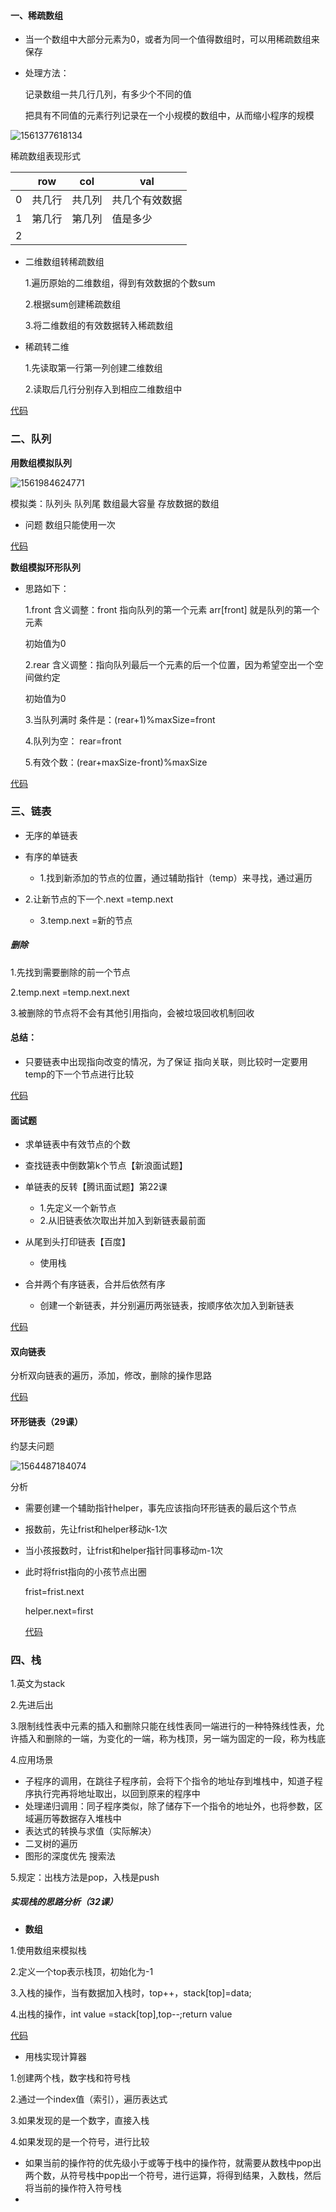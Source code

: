 #### 一、稀疏数组

* 当一个数组中大部分元素为0，或者为同一个值得数组时，可以用稀疏数组来保存

* 处理方法：

  记录数组一共几行几列，有多少个不同的值

  把具有不同值的元素行列记录在一个小规模的数组中，从而缩小程序的规模


![1561377618134](C:\Users\Administrator\AppData\Roaming\Typora\typora-user-images\1561377618134.png)

 稀疏数组表现形式

|      | row    | col    | val            |
| ---- | ------ | ------ | -------------- |
| 0    | 共几行 | 共几列 | 共几个有效数据 |
| 1    | 第几行 | 第几列 | 值是多少       |
| 2    |        |        |                |

* 二维数组转稀疏数组

  1.遍历原始的二维数组，得到有效数据的个数sum

  2.根据sum创建稀疏数组 

  3.将二维数组的有效数据转入稀疏数组

* 稀疏转二维

  1.先读取第一行第一列创建二维数组

  2.读取后几行分别存入到相应二维数组中

[代码](E:\YangChengCan\Learning\数据结构与算法学习\代码\DataStructures\src\com\yangcc\sparearray)



### 二、队列

**用数组模拟队列**

![1561984624771](C:\Users\Administrator\AppData\Roaming\Typora\typora-user-images\1561984624771.png)

模拟类：队列头  队列尾   数组最大容量   存放数据的数组

* 问题  数组只能使用一次

 [代码](E:\YangChengCan\Learning\数据结构与算法学习\代码\DataStructures\src\com\yangcc\queue)

**数组模拟环形队列**

* 思路如下：

  1.front 含义调整：front 指向队列的第一个元素 arr[front] 就是队列的第一个元素

  初始值为0

  2.rear  含义调整：指向队列最后一个元素的后一个位置，因为希望空出一个空间做约定

  初始值为0

  3.当队列满时 条件是：(rear+1)%maxSize=front

  4.队列为空： rear=front

  5.有效个数：(rear+maxSize-front)%maxSize

 [代码](E:\YangChengCan\Learning\数据结构与算法学习\代码\DataStructures\src\com\yangcc\queue)

### 三、链表

* 无序的单链表
* 有序的单链表

  * 1.找到新添加的节点的位置，通过辅助指针（temp）来寻找，通过遍历
* 2.让新节点的下一个.next =temp.next
  * 3.temp.next =新的节点


##### 删除

1.先找到需要删除的前一个节点

2.temp.next =temp.next.next

3.被删除的节点将不会有其他引用指向，会被垃圾回收机制回收

#### 总结：

* 只要链表中出现指向改变的情况，为了保证 指向关联，则比较时一定要用temp的下一个节点进行比较

[代码](E:\YangChengCan\Learning\数据结构与算法学习\代码\DataStructures\src\com\yangcc\linkedlist)

#### 面试题

* 求单链表中有效节点的个数
* 查找链表中倒数第k个节点【新浪面试题】
* 单链表的反转【腾讯面试题】第22课

  * 1.先定义一个新节点
  * 2.从旧链表依次取出并加入到新链表最前面
* 从尾到头打印链表【百度】 
  * 使用栈

* 合并两个有序链表，合并后依然有序
  * 创建一个新链表，并分别遍历两张链表，按顺序依次加入到新链表

[代码](E:\YangChengCan\Learning\数据结构与算法学习\代码\DataStructures\src\com\yangcc\linkedlist)

#### 双向链表

分析双向链表的遍历，添加，修改，删除的操作思路

[代码](E:\YangChengCan\Learning\数据结构与算法学习\代码\DataStructures\src\com\yangcc\linkedlist)

#### 环形链表（29课）

约瑟夫问题

![1564487184074](C:\Users\Administrator\AppData\Roaming\Typora\typora-user-images\1564487184074.png)

分析

* 需要创建一个辅助指针helper，事先应该指向环形链表的最后这个节点

* 报数前，先让frist和helper移动k-1次

* 当小孩报数时，让frist和helper指针同事移动m-1次

* 此时将frist指向的小孩节点出圈

  frist=frist.next

  helper.next=first

  [代码](E:\YangChengCan\Learning\数据结构与算法学习\代码\DataStructures\src\com\yangcc\linkedlist\Josephu.java)

### 四、栈

1.英文为stack

2.先进后出

3.限制线性表中元素的插入和删除只能在线性表同一端进行的一种特殊线性表，允许插入和删除的一端，为变化的一端，称为栈顶，另一端为固定的一段，称为栈底

4.应用场景

* 子程序的调用，在跳往子程序前，会将下个指令的地址存到堆栈中，知道子程序执行完再将地址取出，以回到原来的程序中
* 处理递归调用：同子程序类似，除了储存下一个指令的地址外，也将参数，区域遍历等数据存入堆栈中
* 表达式的转换与求值（实际解决）
* 二叉树的遍历
* 图形的深度优先  搜索法

5.规定：出栈方法是pop，入栈是push

##### 实现栈的思路分析（32课）

* **数组**

1.使用数组来模拟栈

2.定义一个top表示栈顶，初始化为-1

3.入栈的操作，当有数据加入栈时，top++，stack[top]=data;

4.出栈的操作，int value =stack[top],top--;return value

[代码](E:\YangChengCan\Learning\数据结构与算法学习\代码\DataStructures\src\com\yangcc\stack\ArrayStackDemo.java)

* 用栈实现计算器

1.创建两个栈，数字栈和符号栈

2.通过一个index值（索引），遍历表达式

3.如果发现的是一个数字，直接入栈

4.如果发现的是一个符号，进行比较

* 如果当前的操作符的优先级小于或等于栈中的操作符，就需要从数栈中pop出两个数，从符号栈中pop出一个符号，进行运算，将得到结果，入数栈，然后将当前的操作符入符号栈
* 